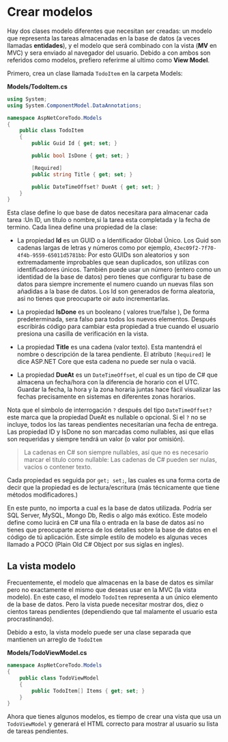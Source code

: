 # Crear modelos
Hay dos clases modelo diferentes que necesitan ser creadas: un modelo que representa las tareas almacenadas en la base de datos (a veces llamadas **entidades**), y el modelo que será combinado con la vista (**MV** en MVC) y sera enviado al navegador del usuario. Debido a con ambos son referidos como modelos, prefiero referirme al ultimo como **View Model**.

Primero, crea un clase llamada `TodoItem` en la carpeta Models:

**Models/TodoItem.cs**

```csharp
using System;
using System.ComponentModel.DataAnnotations;

namespace AspNetCoreTodo.Models
{
    public class TodoItem
    {
        public Guid Id { get; set; }

        public bool IsDone { get; set; }

        [Required]
        public string Title { get; set; }

        public DateTimeOffset? DueAt { get; set; }
    }
}
```

Esta clase define lo que base de datos necesitara para almacenar cada tarea :Un ID, un titulo o nombre,si la tarea esta completada y la fecha de termino. Cada linea define una propiedad de la clase:

* La propiedad **Id** es un GUID o a Identificador Global Único. Los Guid son cadenas largas de letras y números como por ejemplo, `43ec09f2-7f70-4f4b-9559-65011d5781bb`: Por esto GUIDs son aleatorios y son extremadamente improbables que sean duplicados, son utilizas con identificadores únicos. También puede usar un número (entero como un identidad de la base de datos) pero tienes que configurar tu base de datos para siempre incremente el numero cuando un nuevas filas son añadidas a la base de datos. Los Id son generados de forma aleatoria, asi no tienes que preocuparte oir auto incrementarlas.

* La propiedad **IsDone** es un booleano ( valores true/false ), De forma predeterminada, sera falso para todos los nuevos elementos. Después escribirás código para cambiar esta propiedad a true cuando el usuario presiona una casilla de verificación en la vista.

* La propiedad **Title** es una cadena (valor texto). Esta mantendrá el nombre o descripción de la tarea pendiente. El atributo `[Required]` le dice ASP.NET Core que esta cadena no puede ser nula o vaciá.

* La propiedad **DueAt** es un `DateTimeOffset`, el cual es un tipo de C# que almacena un fecha/hora con la diferencia de horario con el UTC. Guardar la fecha, la hora y la zona horaria juntas hace fácil visualizar las fechas precisamente en sistemas en diferentes zonas horarios.

Nota que el símbolo de interrogación `?` después del tipo `DateTimeOffset?` este marca que la propiedad DueAt es nullable o opcional. Si el `?` no se incluye, todos los las tareas pendientes necesitarían una fecha de entrega. Las propiedad ID y IsDone no son marcadas como nullables, asi que ellas son requeridas y siempre tendrá un valor (o valor por omisión).

> La cadenas en C# son siempre nullables, así que no es necesario marcar el titulo como nullable: Las cadenas de C# pueden ser nulas, vacíos o contener texto.

Cada propiedad es seguida por `get; set;`, las cuales es una forma corta de decir que la propiedad es de lectura/escritura (más técnicamente que tiene métodos modificadores.)

En este punto, no importa a cual es la base de datos utilizada. Podría ser SQL Server, MySQL, Mongo Db, Redis o algo más exótico. Este modelo define como lucirá en C# una fila o entrada en la base de datos así no tienes que preocuparte acerca de los detalles sobre la base de datos en el código de tú aplicación. Este simple estilo de modelo es algunas veces llamado a POCO (Plain Old C# Object por sus siglas en ingles).

## La vista modelo

Frecuentemente, el modelo que almacenas en la base de datos es similar pero no exactamente el mismo que deseas usar en la MVC (la vista modelo). En este caso, el modelo `TodoItem` representa a un único elemento de la base de datos. Pero la vista puede necesitar mostrar dos, diez o cientos tareas pendientes (dependiendo que tal malamente el usuario esta procrastinando).

Debido a esto, la vista modelo puede ser una clase separada que mantienen un arreglo de `TodoItem`

**Models/TodoViewModel.cs**

```csharp
namespace AspNetCoreTodo.Models
{
    public class TodoViewModel
    {
        public TodoItem[] Items { get; set; }
    }
}
```

Ahora que tienes algunos modelos, es tiempo de crear una vista que usa un `TodoViewModel` y generará el HTML correcto para mostrar al usuario su lista de tareas pendientes.
